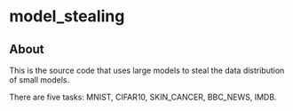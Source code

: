 # model_stealing
## About
This is the source code that uses large models to steal the data distribution of small models.

There are five tasks: MNIST, CIFAR10, SKIN_CANCER, BBC_NEWS, IMDB.
